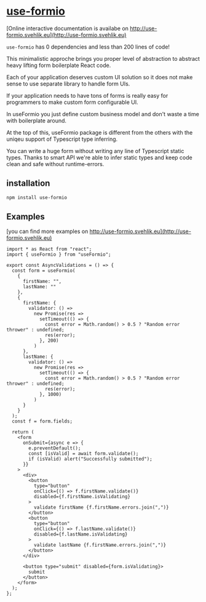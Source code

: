 # [use-formio](http://use-formio.svehlik.eu)

[Online interactive documentation is availabe on http://use-formio.svehlik.eu](http://use-formio.svehlik.eu)

`use-formio` has 0 dependencies and less than 200 lines of code!

This minimalistic approche brings you proper level of abstraction to abstract heavy lifting form boilerplate React code.

Each of your application deserves custom UI solution so it does not make sense to use separate library to handle form UIs.

If your application needs to have tons of forms is really easy for programmers to make custom form configurable UI.

In useFormio you just define custom business model and don't waste a time with boilerplate around.

At the top of this, useFormio package is different from the others with the uniqeu support of Typescript type inferring.

You can write a huge form without writing any line of Typescript static types.
Thanks to smart API we're able to infer static types and keep code clean and safe without runtime-errors.

## installation

```sh
npm install use-formio
```

## Examples

[you can find more examples on http://use-formio.svehlik.eu](http://use-formio.svehlik.eu)

```tsx
import * as React from "react";
import { useFormio } from "useFormio";

export const AsyncValidations = () => {
  const form = useFormio(
    {
      firstName: "",
      lastName: ""
    },
    {
      firstName: {
        validator: () =>
          new Promise(res =>
            setTimeout(() => {
              const error = Math.random() > 0.5 ? "Random error thrower" : undefined;
              res(error);
            }, 200)
          )
      },
      lastName: {
        validator: () =>
          new Promise(res =>
            setTimeout(() => {
              const error = Math.random() > 0.5 ? "Random error thrower" : undefined;
              res(error);
            }, 1000)
          )
      }
    }
  );
  const f = form.fields;

  return (
    <form
      onSubmit={async e => {
        e.preventDefault();
        const [isValid] = await form.validate();
        if (isValid) alert("Successfully submitted");
      }}
    >
      <div>
        <button
          type="button"
          onClick={() => f.firstName.validate()}
          disabled={f.firstName.isValidating}
        >
          validate firstName {f.firstName.errors.join(",")}
        </button>
        <button
          type="button"
          onClick={() => f.lastName.validate()}
          disabled={f.lastName.isValidating}
        >
          validate lastName {f.firstName.errors.join(",")}
        </button>
      </div>

      <button type="submit" disabled={form.isValidating}>
        submit
      </button>
    </form>
  );
};
```
